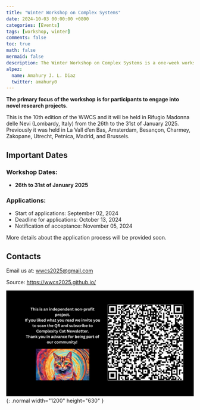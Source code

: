```yaml
---
title: "Winter Workshop on Complex Systems"
date: 2024-10-03 00:00:00 +0800
categories: [Events]
tags: [workshop, winter]
comments: false
toc: true
math: false
mermaid: false
description: The Winter Workshop on Complex Systems is a one-week workshop where young researchers worldwide come together to work on interdisciplinary projects around complex systems.
alpez:
  name: Amahury J. L. Diaz
  twitter: amahury0
---
```


**The primary focus of the workshop is for participants to engage into novel research projects.**

This is the 10th edition of the WWCS and it will be held in Rifugio Madonna delle Nevi (Lombardy, Italy) from the 26th to the 31st of January 2025. Previously it was held in La Vall d’en Bas, Amsterdam, Besançon, Charmey, Zakopane, Utrecht, Petnica, Madrid, and Brussels.

## Important Dates

### Workshop Dates:
- **26th to 31st of January 2025**

### Applications:
- Start of applications: September 02, 2024
- Deadline for applications: October 13, 2024
- Notification of acceptance: November 05, 2024

More details about the application process will be provided soon.

## Contacts

Email us at: wwcs2025@gmail.com

Source: https://wwcs2025.github.io/

![Desktop View](/assets/img/fix/complexity-cat-newsletter.png){: .normal width="1200" height="630" }

